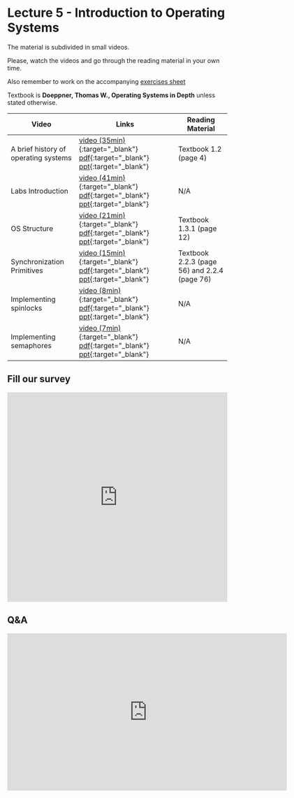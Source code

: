 # Lecture 5 - Introduction to Operating Systems

The material is subdivided in small videos.

Please, watch the videos and go through the reading material in your own time.

Also remember to work on the accompanying [exercises sheet](../exercises/EXERCISES5.html)

Textbook is **Doeppner, Thomas W., Operating Systems in Depth** unless stated otherwise.

| Video                   | Links                     |        Reading Material                                                                                                                                                                                      |
|-------------------------|---------------------------|----------------------------------------------------------------------------------------------------------------------------------------------------------------------------------------------|
| A brief history of operating systems | [video (35min)](https://web.microsoftstream.com/video/0e8dcf69-5384-4cc8-84e5-2ee6265016eb){:target="_blank"} [pdf](../slides/W5/notes1.pdf){:target="_blank"} [ppt](../slides/W5/intro1.odp){:target="_blank"} | Textbook 1.2 (page 4) |
| Labs Introduction | [video (41min)](https://web.microsoftstream.com/video/48527b9d-21e9-4265-9410-4a2ce224a45d){:target="_blank"} [pdf](../slides/W5/notes2.pdf){:target="_blank"} [ppt](../slides/W5/intro2.odp){:target="_blank"} | N/A |
| OS Structure | [video (21min)](https://web.microsoftstream.com/video/65b2e1a3-1d1f-4bee-8633-6dfb0ac7d4a6){:target="_blank"} [pdf](../slides/W5/notes3.pdf){:target="_blank"} [ppt](../slides/W5/intro3.odp){:target="_blank"} | Textbook 1.3.1 (page 12) |
| Synchronization Primitives | [video (15min)](https://web.microsoftstream.com/video/e57f4607-3e8d-4a48-bb29-103ab90296df){:target="_blank"} [pdf](../slides/W5/notes4.pdf){:target="_blank"} [ppt](../slides/W5/intro4.odp){:target="_blank"} | Textbook 2.2.3 (page 56) and 2.2.4 (page 76) |
| Implementing spinlocks | [video (8min)](https://web.microsoftstream.com/video/4d068d22-3221-440e-8dfe-4d5e2bc6ea85){:target="_blank"} [pdf](../slides/W5/notes5.pdf){:target="_blank"} [ppt](../slides/W5/intro5.odp){:target="_blank"} | N/A |
| Implementing semaphores | [video (7min)](https://web.microsoftstream.com/video/239dbda0-0d3c-4528-8a25-5d18f50ccdcc){:target="_blank"} [pdf](../slides/W5/notes6.pdf){:target="_blank"} [ppt](../slides/W5/intro6.odp){:target="_blank"} | N/A |

## Fill our survey

<iframe width="640px" height= "480px" src= "https://forms.office.com/Pages/ResponsePage.aspx?id=MH_ksn3NTkql2rGM8aQVG5N9pWWUNd5Khd6GR62JgsZUQjhUWlZOQ1c2V1A5WExWU0hUVjdZMldBSC4u&embed=true" frameborder= "0" marginwidth= "0" marginheight= "0" style= "border: none; max-width:100%; max-height:100vh" allowfullscreen webkitallowfullscreen mozallowfullscreen msallowfullscreen> </iframe>

## Q&A

<iframe width="640" height="360" src="https://web.microsoftstream.com/embed/video/5f8ff511-68f2-4059-a824-627a91cc6b25?autoplay=false&amp;showinfo=true" allowfullscreen style="border:none;"></iframe>
